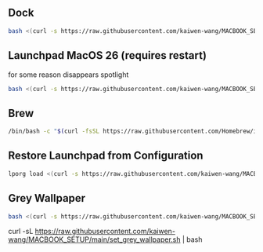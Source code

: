 ## Dock

```bash
bash <(curl -s https://raw.githubusercontent.com/kaiwen-wang/MACBOOK_SETUP/refs/heads/main/macos_setup.sh)
```

## Launchpad MacOS 26 (requires restart)

for some reason disappears spotlight

```bash
bash <(curl -s https://raw.githubusercontent.com/kaiwen-wang/MACBOOK_SETUP/refs/heads/main/re_enable_launchpad.sh)
```


## Brew

```bash
/bin/bash -c "$(curl -fsSL https://raw.githubusercontent.com/Homebrew/install/HEAD/install.sh)"
```

## Restore Launchpad from Configuration

```bash
lporg load <(curl -s https://raw.githubusercontent.com/kaiwen-wang/MACBOOK_SETUP/refs/heads/main/tests-MacBook-Air.yml)
```

## Grey Wallpaper

```bash
bash <(curl -s https://raw.githubusercontent.com/kaiwen-wang/MACBOOK_SETUP/refs/heads/main/set_grey_wallpaper.sh)
```

curl -sL https://raw.githubusercontent.com/kaiwen-wang/MACBOOK_SETUP/main/set_grey_wallpaper.sh | bash
